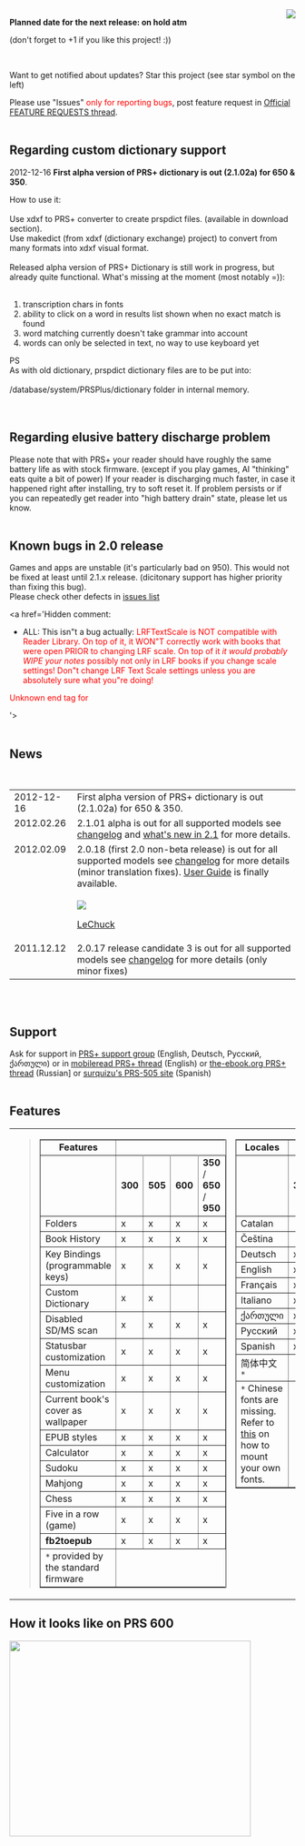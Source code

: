 <a href='http://code.google.com/p/prs-plus/wiki/Donations'>
<img src='http://img843.imageshack.us/img843/5311/donate297x300.png' align='right'></img>
</a>

<b>Planned date for the next release: on hold atm</b>

 (don't forget to +1 if you like this project! :))

<br>
<p>Want to get notified about updates? Star this project (see star symbol on the left)</p>

Please use "Issues" <font color='red'>only for reporting bugs</font>, post feature request in <a href='http://groups.google.com/group/prsp-support/browse_thread/thread/33c12847a019b2bc'>Official FEATURE REQUESTS thread</a>.<br>
<br>
<h2>Regarding custom dictionary support</h2>
2012-12-16 <b>First alpha version of PRS+ dictionary is out (2.1.02a) for 650 & 350</b>.<br>

How to  use it:<br>
<br>
Use xdxf to PRS+ converter to create prspdict files. (available in download section).<br>
Use makedict (from xdxf (dictionary exchange) project) to convert from many formats into xdxf visual format.<br>
<br>
Released alpha version of PRS+ Dictionary is still work in progress, but already quite functional. What's missing at the moment (most notably =)):<br>
<br>
<ol><li>transcription chars in fonts<br>
</li><li>ability to click on a word in results list shown when no exact match is found<br>
</li><li>word matching currently doesn't take grammar into account<br>
</li><li>words can only be selected in text, no way to use keyboard yet</li></ol>

PS<br>
As with old dictionary, prspdict dictionary files are to be put into:<br>
<br>
/database/system/PRSPlus/dictionary folder in internal memory.<br>
<br>
<br>
<h2>Regarding elusive battery discharge problem</h2>
Please note that with PRS+ your reader should have roughly the same battery life as with stock firmware. (except if you play games, AI "thinking" eats quite a bit of power) If your reader is discharging much faster, in case it happened right after installing, try to soft reset it. If problem persists or if you can repeatedly get reader into "high battery drain" state, please let us know.<br>
<br>
<h2>Known bugs in 2.0 release</h2>
Games and apps are unstable (it's particularly bad on 950). This would not be fixed at least until 2.1.x release. (dicitonary support has higher priority than fixing this bug).<br>
Please check other defects in <a href='http://code.google.com/p/prs-plus/issues/list'>issues list</a>

<a href='Hidden comment: 
* ALL: This isn"t a bug actually: <font color=red>LRFTextScale is NOT compatible with Reader Library. On top of it, it WON"T correctly work with books that were open PRIOR to changing LRF scale. On top of it *it would probably WIPE your notes* possibly not only in LRF books if you change scale settings! Don"t change LRF Text Scale settings unless you are absolutely sure what you"re doing!

Unknown end tag for </font>


'></a><br>
<br>
<h2>News</h2>
<table cellpadding='5' valign='top'>
<tr>
<td valign='top'>2012-12-16</td>
<td>First alpha version of PRS+ dictionary is out (2.1.02a) for 650 & 350.</td>
</tr>
<tr>
<td valign='top'>2012.02.26</td>
<td>2.1.01 alpha is out for all supported models see <a href='http://code.google.com/p/prs-plus/wiki/Changelog'>changelog</a> and <a href='http://code.google.com/p/prs-plus/wiki/WhatsNewIn2_1_x'>what's new in 2.1</a> for more details.<br>
</td>
</tr>
<tr>
<td valign='top'>2012.02.09</td>
<td>2.0.18 (first 2.0 non-beta release) is out for all supported models see <a href='http://code.google.com/p/prs-plus/wiki/Changelog'>changelog</a> for more details (minor translation fixes). <a href='http://code.google.com/p/prs-plus/wiki/UserGuide'>User Guide</a> is finally available.<br>
<br>
<img src='http://img88.imageshack.us/img88/5121/240pxlechuck.png' />

<a href='http://en.wikipedia.org/wiki/LeChuck'>LeChuck</a></td>
</tr>
<tr>
<td valign='top'>2011.12.12</td>
<td>2.0.17 release candidate 3 is out for all supported models see <a href='http://code.google.com/p/prs-plus/wiki/Changelog'>changelog</a> for more details (only minor fixes)<br>
</td>
</tr>
<a href='Hidden comment: 
<tr>
<td valign="top">2011.11.26

Unknown end tag for </td>


<td>*2.0.16 release candidate 2 is out for all supported models* see [http://code.google.com/p/prs-plus/wiki/Changelog changelog] for more details (only minor fixes)

Unknown end tag for </td>




Unknown end tag for </tr>


<tr>
<td valign="top">2011.09.14

Unknown end tag for </td>


<td>*2.0.13 beta is out for all supported models* see [http://code.google.com/p/prs-plus/wiki/Changelog changelog] for more details

Unknown end tag for </td>




Unknown end tag for </tr>


<tr>
<td valign="top">2011.05.26

Unknown end tag for </td>


<td>*2.0.12 beta is out for all supported models* see [http://code.google.com/p/prs-plus/wiki/Changelog changelog] for more details

Unknown end tag for </td>




Unknown end tag for </tr>



<tr>
<td valign="top">2011.05.17

Unknown end tag for </td>


<td>2.0.11 beta is out for all supported models see [http://code.google.com/p/prs-plus/wiki/Changelog changelog] for more details

Unknown end tag for </td>




Unknown end tag for </tr>


<tr>
<td valign="top">2011.05.11

Unknown end tag for </td>


<td>Uninstallers (that remove PRS+ and revert to standard Sony firmware) for models: ~~350 (it"s there but untested)~~, 505, 600, 650, 950 are available.

Unknown end tag for </td>




Unknown end tag for </tr>


<tr>
<td valign="top">2011.03.12

Unknown end tag for </td>


<td>2.0.10alpha is out for all supported models (300,350,505,600,650,950) see [http://code.google.com/p/prs-plus/wiki/Changelog changelog] for more details<br/>
Automated "all in one" installers are available for 350 & 650 & 950. ~~(version for 350 awaits volunteer who wants to take the risk to test it, I couldn"t test it myself as I don"t have PRS-350)~~.<br/>

http://wiki.prs-plus.googlecode.com/hg/screenshots/AllInOneSetup_animated.gif

Many thanks to:<br/>
* unknown Japanese authors of Ebook transfer dll
* boroda & igorsk for msh tools
* "amutin" group (sergmoj, REALexMSG, root) for update packages
* root for detailed consultation on update process
* superooberman for taking the risk and testing it on his 350


Unknown end tag for </td>




Unknown end tag for </tr>


<tr>
<td>2010.11.16

Unknown end tag for </td>

<td>2.0.3preview for 600 is out (check install guide, procedure has changed!) *<font color="navy">Many thanks to amutin for the donated PRS-600 reader and further support with firmware testing/installer! Without him this port would not be possible!

Unknown end tag for </font>

*

Unknown end tag for </td>




Unknown end tag for </tr>

<tr>
<td>2010.09.16

Unknown end tag for </td>

<td>2.0.2preview for 300 is out (added support for "hold number" events (researched by Mark Nord, implemented by kravitz))  Check [http://code.google.com/p/prs-plus/wiki/Changelog changelog ] for more details.

Unknown end tag for </td>




Unknown end tag for </tr>


'></a><br>
</table>

<a href='Hidden comment: 
2010.09.07 - 2.0.1preview for 300 is out (installer now supports 18160 firmware, added Italian localization)<br>
2010.09.03 - 2.0.0preview for 300 is out! :)<br>
2010.06.23 - Preview version for 300 quickly drains battery in sleep mode. Public testing is stopped until this bug is fixed.<br>
2010.06.22 - First preview of the PRS+ for 300 is [http://code.google.com/p/prs-plus/downloads/list available] (was tested on Sony"s standard 1.0.00.24180 version)<br>
2010.06.04 - Donations are closed, PRS 300 is ordered, thanks to all contributors!<br>
2010.05.20 - 1.1.3 (505) is out.
2010.04.09 - Donations are [http://prsp.chipin.com/support-prs-project accepted]. Money will be used to port PRS+ to model 300 (Sony Reader Pocket Edition)<br>
2010.03.07 - [http://groups.google.com/group/prsp-support?msg=new&lnk=gcis PRS+ support group is available] (requires google account to post)<br>
'></a><br>
<br>
<h2>Support</h2>
Ask for support in <a href='http://groups.google.com/group/prsp-support?msg=new&lnk=gcis'>PRS+ support group</a> (English, Deutsch, Русский, ქართული) or in <a href='http://www.mobileread.com/forums/showthread.php?t=64510'>mobileread PRS+ thread</a> (English) or <a href='http://www.the-ebook.org/forum/viewtopic.php?t=12023'>the-ebook.org PRS+ thread</a> (Russian] or <a href='http://prs-505.webcindario.com'>surquizu's PRS-505 site</a> (Spanish)<br>
<br>
<h2>Features</h2>
<table>
<tr valign='top'>
<td>
<blockquote><table cellpadding='5' border='1' cellspacing='0'>
<blockquote><tr><td align='center'><b>Features</b></td></tr>
<tr><td></td> <td><b>300</b></td><td><b>505</b></td><td><b>600</b></td><td><b>350</b> / <b>650</b> / <b>950</b></td></tr>
<tr><td>Folders </td><td>x</td><td>x</td><td>x</td><td>x</td></tr>
<tr><td>Book History </td><td>x</td><td>x</td><td>x</td><td>x</td></tr>
<tr><td>Key Bindings (programmable keys) </td><td>x</td><td>x</td><td>x</td><td>x</td></tr>
<tr><td>Custom Dictionary </td><td>x</td><td>x</td><td>    </td><td></td></tr>
<tr><td>Disabled SD/MS scan </td><td>x</td><td>x</td><td>x</td><td>x</td></tr>
<tr><td>Statusbar customization </td><td>x</td><td>x</td><td>x</td><td>x</td></tr>
<tr><td>Menu customization </td><td>x</td><td>x</td><td>x</td><td>x</td></tr>
<tr><td>Current book's cover as wallpaper </td><td>x</td><td>x</td><td>x</td><td>x</td></tr>
<tr><td>EPUB styles </td><td>x</td><td>x</td><td>x</td><td>x</td></tr>
<tr><td>Calculator </td><td>x</td><td>x</td><td>x</td><td>x</td></tr>
<tr><td>Sudoku </td><td>x</td><td>x</td><td>x</td><td>x</td></tr>
<tr><td>Mahjong </td><td>x</td><td>x</td><td> x</td><td>x</td></tr>
<blockquote><tr><td>Chess </td><td>x</td><td>x</td><td>x</td><td>x</td></tr>
<tr><td>Five in a row (game)</td><td>x</td><td>x</td><td>x</td><td>x</td></tr>
<tr><td><b>fb2toepub</b> </td><td>x</td><td>x</td><td>x</td><td>x</td></tr>
<tr><td><code>*</code> provided by the standard firmware</td></tr>
</blockquote></blockquote></table>
</td>
<td>
<table cellpadding='5' border='1' cellspacing='0'>
<blockquote><tr><td align='center'><b>Locales</b></td></tr>
<tr><td></td><td><b>300</b></td><td><b>505</b></td><td><b>600</b></td><td><b>350</b> / <b>650</b> / <b>950</b></td></tr>
<tr><td>Catalan</td><td></td><td>x</td><td>x</td><td></td></tr>
<tr><td>Čeština</td><td></td><td>x</td><td></td><td></td></tr>
<tr><td>Deutsch</td><td>x</td><td>x</td><td>x</td><td>x</td></tr>
<tr><td>English</td><td>x</td><td>x</td><td>x</td><td>x</td></tr>
<tr><td>Français</td><td>x</td><td>x</td><td>x</td><td>x</td></tr>
<tr><td>Italiano</td><td>x</td><td>x</td><td>x</td><td>x</td></tr>
<tr><td>ქართული</td><td>x</td><td>x</td><td>x</td><td></td></tr>
<tr><td>Русский</td><td>x</td><td>x</td><td>x</td><td>x</td></tr>
<tr><td>Spanish</td><td>x</td><td>x</td><td>x</td><td>x</td></tr>
<tr><td>简体中文 <code>*</code></td><td></td><td>x</td><td>x</td><td></td></tr>
<tr><td><code>*</code> Chinese fonts are missing. Refer to <a href='http://www.mobileread.com/forums/showthread.php?t=64510&page=99#1480'>this</a> on how to mount your own fonts.<br>
</td></tr>
</blockquote></table>
</td>
<td>
<table cellpadding='5' border='1' cellspacing='0'>
<blockquote><tr><td align='center'><b>Alphabets</b></td></tr>
<tr><td></td><td><b>300</b></td><td><b>505</b></td><td><b>600</b></td><td><b>350</b> / <b>650</b> / <b>950</b></td></tr>
<tr><td>Cyrillic</td><td>x</td><td>x</td><td>x</td><td>x</td></tr>
<tr><td>Georgian</td><td>x</td><td>x</td><td>x</td><td>x</td></tr>
<tr><td>Greek</td><td>x</td><td>x</td><td>x</td><td>x</td></tr>
<tr><td>Latin1</td><td>x</td><td>x</td><td>x</td><td>x</td></tr>
<tr><td>Ukranian/Belorussian</td><td>x</td><td>x</td><td>x</td><td>x</td></tr>
</blockquote></table>
</td>
</tr>
</table></blockquote>


<h2>How it looks like on PRS 600</h2>
<a href='http://www.youtube.com/watch?feature=player_embedded&v=89WGgPFFImc' target='_blank'><img src='http://img.youtube.com/vi/89WGgPFFImc/0.jpg' width='425' height=344 /></a>